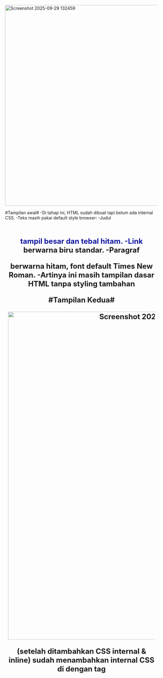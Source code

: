 <img width="937" height="660" alt="Screenshot 2025-09-29 132459" src="https://github.com/user-attachments/assets/55af0005-9df8-4285-bcbd-b1b6dd7a8f60" />



#Tampilan awal#
-Di tahap ini, HTML sudah dibuat tapi belum ada internal CSS.
-Teks masih pakai default style browser:
-Judul <h1> tampil besar dan tebal hitam.
-Link <a> berwarna biru standar.
-Paragraf <p> berwarna hitam, font default Times New Roman.
-Artinya ini masih tampilan dasar HTML tanpa styling tambahan




#Tampilan Kedua#




<img width="958" height="1078" alt="Screenshot 2025-09-29 141522" src="https://github.com/user-attachments/assets/5d65b431-083f-431f-aeb3-fd8cee7d9b12" />




(setelah ditambahkan CSS internal & inline)
sudah menambahkan internal CSS di <head> dengan tag <style>.
Contohnya:
body {
  font-family: 'Open Sans', sans-serif;
}
h1 {
  font-size: 24px;
  color: #0F189F;
  text-align: center;
  padding: 20px 10px;
}
h1 i {
  color: #6d6a6b;
}


#Perubahan yang terlihat:#
-<h1> (judul) jadi biru tua dan rata tengah.
-<i> di dalam <h1> (kata Inline CSS) berubah warna abu-abu.
-Font keseluruhan berubah dari Times New Roman ke sans-serif.
-<p> sudah diberi inline CSS → style="text-align: center; color: #ccd8e4;" sehingga teks paragraf jadi rata tengah dengan warna abu-abu kebiruan.


Gambar 3

<img width="950" height="1071" alt="Screenshot 2025-09-29 142021" src="https://github.com/user-attachments/assets/f0bc0293-36fa-4ce9-a7ff-b6561ef2cefe" />


#Sebelum Styling (HTML Dasar)#
-Tampilan halaman web yang masih sangat sederhana dengan karakteristik:
-Judul "CSS Internal dan Inline CSS" di bagian atas
-Navigasi hijau dengan 3 tombol: "CSS Dasar", "CSS Eksternal", "HTML Dasar"
-Teks "Hello World" berwarna biru tua/navy
-Paragraf penjelasan dengan warna abu-abu terang (hampir tidak terlihat)
-Link "Informasi selengkapnya" berwarna biru standar
-Background putih polos
-Layout minimal tanpa styling khusus


Gambar 4

<img width="963" height="1078" alt="Screenshot 2025-09-29 142105" src="https://github.com/user-attachments/assets/4d293257-574e-4ab7-818d-502db293d64b" />



#Setelah Styling (Dengan CSS)#
-Tampilan halaman web yang sudah diberi styling CSS dengan perubahan:
-Perubahan Visual:
-Background biru tosca/teal menutupi sebagian besar halaman
-Teks "Hello World" sekarang berwarna putih dan lebih kontras
-Paragraf sekarang berwarna putih dan mudah dibaca dengan latar biru
-Button "Informasi selengkapnya" berubah menjadi:
-Background merah
-Teks putih
-Bentuk kotak dengan padding yang jelas

#Teknik CSS yang Digunakan:#
-Kemungkinan besar menggunakan kombinasi:
-CSS Internal (di dalam tag <style> di HTML) untuk styling umum
-Inline CSS (langsung di tag HTML) untuk styling spesifik
-Perubahan warna background, font color, padding, dan styling button


